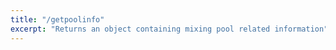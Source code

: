 ```yaml
---
title: "/getpoolinfo"
excerpt: "Returns an object containing mixing pool related information"
---
```

